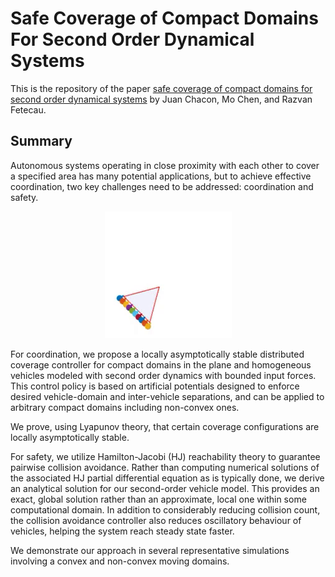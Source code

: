 # Safe Coverage of Compact Domains For Second Order Dynamical Systems

This is the repository of the paper [safe coverage of compact domains for second order dynamical systems](https://arxiv.org/pdf/1911.06519.pdf) by Juan Chacon, Mo Chen, and Razvan Fetecau.

## Summary

Autonomous systems operating in close proximity with each other to cover a specified area has many potential applications, but to achieve effective coordination, two key challenges need to be addressed: coordination and safety.

<p align="center">
  <img src="moving-triangle.gif" />
</p>

For coordination, we propose a locally asymptotically stable distributed coverage controller for compact domains in the plane and homogeneous vehicles modeled with second order dynamics with bounded input forces. This control policy is based on artificial potentials designed to enforce desired vehicle-domain and inter-vehicle separations, and can be applied to arbitrary compact domains including non-convex ones.

We prove, using Lyapunov theory, that certain coverage configurations are locally asymptotically stable. 

For safety, we utilize Hamilton-Jacobi (HJ) reachability theory to guarantee pairwise collision avoidance. Rather than computing numerical solutions of the associated HJ partial differential equation as is typically done, we derive an analytical solution for our second-order vehicle model. This provides an exact, global solution rather than an approximate, local one within some computational domain. In addition to considerably reducing collision count, the collision avoidance controller also reduces oscillatory behaviour of vehicles, helping the system reach steady state faster. 

We demonstrate our approach in several representative simulations involving a convex and non-convex moving domains.
